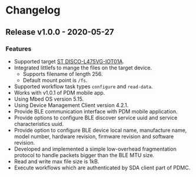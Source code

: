 # Changelog

## Release v1.0.0 - 2020-05-27

### Features
- Supported target [ST DISCO-L475VG-IOT01A](https://os.mbed.com/platforms/ST-Discovery-L475E-IOT01A/).
- Integrated littlefs to mange the files on the target device.
    - Supports filename of length 256.
    - Default mount point is `/fs`.
- Supported workflow task types `configure` and `read-data`.
- Works with v1.0.1 of PDM mobile app.
- Using Mbed OS version 5.15.
- Using Device Management Client version 4.2.1.
- Provide BLE communication interface with PDM mobile application.
- Provide options to configure BLE discover service uuid and service characteristics uuid. 
- Provide option to configure BLE device local name, manufacture name, model number,  hardware revision, firmware revision and software revision.
- Developed and implemented a simple low-overhead fragmentation  protocol to handle packets bigger than the BLE MTU size.
- Read and write max file size is 1kB.
- Execute workflows which are authenticated by SDA client part of PDMC.